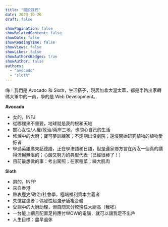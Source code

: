 ```yaml
---
title: "關於我們"
date: 2023-10-26
draft: false

showPagination: false
showRelatedContent: false
showDate: false
showReadingTime: false
showViews: false
showLikes: false
showAuthorsBadges: true
showAuthor: false
authors:
  - "avocado"
  - "sloth"
---
```


嗨！我們是 Avocado 和 Sloth，生活搭子，現居加拿大渥太華，都是半路出家轉碼大軍中的一員，學的是 Web Development。

**Avocado**
- 女的，INFJ
- 從哪裡來不重要，地球就是我的根和天地
- 關心女性/人權/政治/兩岸三地，也關心自己的生活
- 修煉中的大廚；寶可夢訓練家；不定期出沒劇院；還沒開始研究植物的植物愛好者
- 學過英語廣東話德語，正在學法語和日語，但是連家鄉方言在內沒一個真的講得流暢無阻的；心酸又努力的典型代表（已經很棒了！）
- 目前最想做的事：考出駕照；在家種菜；練大肌肉

**Sloth** 
<br>
- 男的，INFP
- 來自香港
- 熱衷歷史/政治/社會學，極端福利資本主義者
- 失憶症患者；偶發性超強矛盾複合體
- 受訓中的大廚助理，但自問天分較現任大廚高（我呸）
- 一台能上網且配置足夠應付WOW的電腦，就可以讓我足不出戶
- 人生目標：盡早退休

